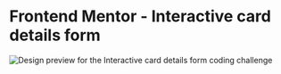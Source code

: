 # Frontend Mentor - Interactive card details form

![Design preview for the Interactive card details form coding challenge](.public/design/desktop-preview.jpg)
